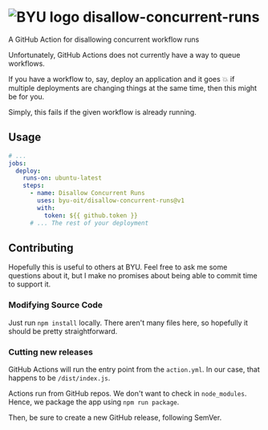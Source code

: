 # ![BYU logo](https://www.hscripts.com/freeimages/logos/university-logos/byu/byu-logo-clipart-128.gif) disallow-concurrent-runs
A GitHub Action for disallowing concurrent workflow runs

Unfortunately, GitHub Actions does not currently have a way to queue workflows.

If you have a workflow to, say, deploy an application and it goes :boom: if multiple deployments are changing things at the same time, then this might be for you.

Simply, this fails if the given workflow is already running.

## Usage

```yaml
# ...
jobs:
  deploy:
    runs-on: ubuntu-latest
    steps:
      - name: Disallow Concurrent Runs
        uses: byu-oit/disallow-concurrent-runs@v1
        with:
          token: ${{ github.token }}
      # ... The rest of your deployment
```

## Contributing
Hopefully this is useful to others at BYU. Feel free to ask me some questions about it, but I make no promises about being able to commit time to support it.

### Modifying Source Code

Just run `npm install` locally. There aren't many files here, so hopefully it should be pretty straightforward.

### Cutting new releases

GitHub Actions will run the entry point from the `action.yml`. In our case, that happens to be `/dist/index.js`.

Actions run from GitHub repos. We don't want to check in `node_modules`. Hence, we package the app using `npm run package`.

Then, be sure to create a new GitHub release, following SemVer.
